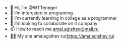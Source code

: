 - 👋 Hi, I’m @WTTeneger
- 👀 I’m interested in programing
- 🌱 I'm currently learning in college as a programmer
- 💞️ I’m looking to collaborate on it company
- 📫 How to reach me amal.agishev@mail.ru
- 🏄‍♀️ My site amalagishev.ru(https://amalagishev.ru)

